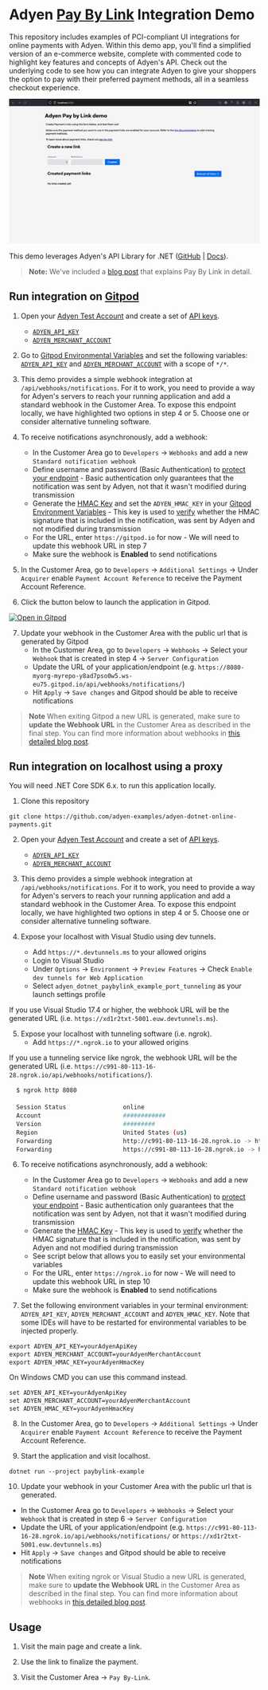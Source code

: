 # Adyen [Pay By Link](https://docs.adyen.com/unified-commerce/pay-by-link) Integration Demo

This repository includes examples of PCI-compliant UI integrations for online payments with Adyen. 
Within this demo app, you'll find a simplified version of an e-commerce website, complete with commented code to highlight key features and concepts of Adyen's API. 
Check out the underlying code to see how you can integrate Adyen to give your shoppers the option to pay with their preferred payment methods, all in a seamless checkout experience.

![Card Pay By Link demo](wwwroot/images/cardpaybylink.gif)

This demo leverages Adyen's API Library for .NET ([GitHub](https://github.com/Adyen/adyen-dotnet-api-library) | [Docs](https://docs.adyen.com/development-resources/libraries?tab=c__5#csharp)).

> **Note:** We've included a [blog post](https://www.adyen.com/blog/pay-by-link-for-developers) that explains Pay By Link in detail.

## Run integration on [Gitpod](https://gitpod.io/)
1. Open your [Adyen Test Account](https://ca-test.adyen.com/ca/ca/overview/default.shtml) and create a set of [API keys](https://docs.adyen.com/user-management/how-to-get-the-api-key).
    - [`ADYEN_API_KEY`](https://docs.adyen.com/user-management/how-to-get-the-api-key)
    - [`ADYEN_MERCHANT_ACCOUNT`](https://docs.adyen.com/account/account-structure)


2. Go to [Gitpod Environmental Variables](https://gitpod.io/variables) and set the following variables: [`ADYEN_API_KEY`](https://docs.adyen.com/user-management/how-to-get-the-api-key) and [`ADYEN_MERCHANT_ACCOUNT`](https://docs.adyen.com/account/account-structure) with a scope of `*/*`.

3. This demo provides a simple webhook integration at `/api/webhooks/notifications`. For it to work, you need to provide a way for Adyen's servers to reach your running application and add a standard webhook in the Customer Area.
To expose this endpoint locally, we have highlighted two options in step 4 or 5. Choose one or consider alternative tunneling software.

4. To receive notifications asynchronously, add a webhook:
    - In the Customer Area go to `Developers` → `Webhooks` and add a new `Standard notification webhook`
    - Define username and password (Basic Authentication) to [protect your endpoint](https://docs.adyen.com/development-resources/webhooks/best-practices#security) - Basic authentication only guarantees that the notification was sent by Adyen, not that it wasn't modified during transmission
    - Generate the [HMAC Key](https://docs.adyen.com/development-resources/webhooks/verify-hmac-signatures) and set the `ADYEN_HMAC_KEY` in your [Gitpod Environment Variables](https://gitpod.io/variables) -  This key is used to [verify](https://docs.adyen.com/development-resources/webhooks/best-practices#security) whether the HMAC signature that is included in the notification, was sent by Adyen and not modified during transmission
    - For the URL, enter `https://gitpod.io` for now - We will need to update this webhook URL in step 7
    - Make sure the webhook is **Enabled** to send notifications

5. In the Customer Area, go to `Developers` → `Additional Settings` → Under `Acquirer` enable `Payment Account Reference` to receive the Payment Account Reference.


6. Click the button below to launch the application in Gitpod.

[![Open in Gitpod](https://gitpod.io/button/open-in-gitpod.svg)](https://gitpod.io/#https://github.com/adyen-examples/adyen-dotnet-online-payments/tree/main/paybylink-example)


7. Update your webhook in the Customer Area with the public url that is generated by Gitpod
    - In the Customer Area, go to `Developers` → `Webhooks` → Select your `Webhook` that is created in step 4 → `Server Configuration`
    - Update the URL of your application/endpoint (e.g. `https://8080-myorg-myrepo-y8ad7pso0w5.ws-eu75.gitpod.io/api/webhooks/notifications/`)
    - Hit `Apply` → `Save changes` and Gitpod should be able to receive notifications

> **Note** When exiting Gitpod a new URL is generated, make sure to **update the Webhook URL** in the Customer Area as described in the final step. 
> You can find more information about webhooks in [this detailed blog post](https://www.adyen.com/blog/Integrating-webhooks-notifications-with-Adyen-Checkout).


## Run integration on localhost using a proxy
You will need .NET Core SDK 6.x. to run this application locally.

1. Clone this repository

```
git clone https://github.com/adyen-examples/adyen-dotnet-online-payments.git
```


2. Open your [Adyen Test Account](https://ca-test.adyen.com/ca/ca/overview/default.shtml) and create a set of [API keys](https://docs.adyen.com/user-management/how-to-get-the-api-key). 
    - [`ADYEN_API_KEY`](https://docs.adyen.com/user-management/how-to-get-the-api-key)
    - [`ADYEN_MERCHANT_ACCOUNT`](https://docs.adyen.com/account/account-structure)
    


3. This demo provides a simple webhook integration at `/api/webhooks/notifications`. For it to work, you need to provide a way for Adyen's servers to reach your running application and add a standard webhook in the Customer Area.
To expose this endpoint locally, we have highlighted two options in step 4 or 5. Choose one or consider alternative tunneling software.


4. Expose your localhost with Visual Studio using dev tunnels.
    - Add `https://*.devtunnels.ms` to your allowed origins
    - Login to Visual Studio
    - Under `Options` → `Environment` → `Preview Features` → Check `Enable dev tunnels for Web Application`
    - Select `adyen_dotnet_paybylink_example_port_tunneling` as your launch settings profile

If you use Visual Studio 17.4 or higher, the webhook URL will be the generated URL (i.e. `https://xd1r2txt-5001.euw.devtunnels.ms`).


5. Expose your localhost with tunneling software (i.e. ngrok).
    - Add `https://*.ngrok.io` to your allowed origins

If you use a tunneling service like ngrok, the webhook URL will be the generated URL (i.e. `https://c991-80-113-16-28.ngrok.io/api/webhooks/notifications/`).

```bash
  $ ngrok http 8080
  
  Session Status                online                                                                                           
  Account                       ############                                                                      
  Version                       #########                                                                                          
  Region                        United States (us)                                                                                 
  Forwarding                    http://c991-80-113-16-28.ngrok.io -> http://localhost:8080                                       
  Forwarding                    https://c991-80-113-16-28.ngrok.io -> http://localhost:8080           
```


6. To receive notifications asynchronously, add a webhook:
    - In the Customer Area go to `Developers` → `Webhooks` and add a new `Standard notification webhook`
    - Define username and password (Basic Authentication) to [protect your endpoint](https://docs.adyen.com/development-resources/webhooks/best-practices#security) - Basic authentication only guarantees that the notification was sent by Adyen, not that it wasn't modified during transmission
    - Generate the [HMAC Key](https://docs.adyen.com/development-resources/webhooks/verify-hmac-signatures) - This key is used to [verify](https://docs.adyen.com/development-resources/webhooks/best-practices#security) whether the HMAC signature that is included in the notification, was sent by Adyen and not modified during transmission
    - See script below that allows you to easily set your environmental variables
    - For the URL, enter `https://ngrok.io` for now - We will need to update this webhook URL in step 10
    - Make sure the webhook is **Enabled** to send notifications


7. Set the following environment variables in your terminal environment: `ADYEN_API_KEY`, `ADYEN_MERCHANT_ACCOUNT` and `ADYEN_HMAC_KEY`. Note that some IDEs will have to be restarted for environmental variables to be injected properly.

```shell
export ADYEN_API_KEY=yourAdyenApiKey
export ADYEN_MERCHANT_ACCOUNT=yourAdyenMerchantAccount
export ADYEN_HMAC_KEY=yourAdyenHmacKey
```

On Windows CMD you can use this command instead.

```shell
set ADYEN_API_KEY=yourAdyenApiKey
set ADYEN_MERCHANT_ACCOUNT=yourAdyenMerchantAccount
set ADYEN_HMAC_KEY=yourAdyenHmacKey
```


8. In the Customer Area, go to `Developers` → `Additional Settings` → Under `Acquirer` enable `Payment Account Reference` to receive the Payment Account Reference.


9. Start the application and visit localhost.


```shell
dotnet run --project paybylink-example 
```

10. Update your webhook in your Customer Area with the public url that is generated.
  - In the Customer Area go to `Developers` → `Webhooks` → Select your `Webhook` that is created in step 6 → `Server Configuration`
  - Update the URL of your application/endpoint (e.g. `https://c991-80-113-16-28.ngrok.io/api/webhooks/notifications/` or `https://xd1r2txt-5001.euw.devtunnels.ms`)
  - Hit `Apply` → `Save changes` and Gitpod should be able to receive notifications

> **Note** When exiting ngrok or Visual Studio a new URL is generated, make sure to **update the Webhook URL** in the Customer Area as described in the final step. 
> You can find more information about webhooks in [this detailed blog post](https://www.adyen.com/blog/Integrating-webhooks-notifications-with-Adyen-Checkout).


## Usage

1. Visit the main page and create a link.

2. Use the link to finalize the payment.

3. Visit the Customer Area → `Pay By-Link`. 
